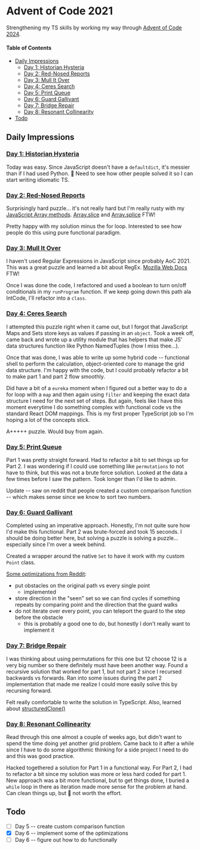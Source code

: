 # Advent of Code 2021

Strengthening my TS skills by working my way through [Advent of Code 2024](https://adventofcode.com/2024).

#### Table of Contents

<!-- TOC -->

- [Daily Impressions](#daily-impressions)
  - [Day 1: Historian Hysteria](#day-1-historian-hysteria)
  - [Day 2: Red-Nosed Reports](#day-2-red-nosed-reports)
  - [Day 3: Mull It Over](#day-3-mull-it-over)
  - [Day 4: Ceres Search](#day-4-ceres-search)
  - [Day 5: Print Queue](#day-5-print-queue)
  - [Day 6: Guard Gallivant](#day-6-guard-gallivant)
  - [Day 7: Bridge Repair](#day-7-bridge-repair)
  - [Day 8: Resonant Collinearity](#day-8-resonant-collinearity)
- [Todo](#todo)

<!-- /TOC -->

## Daily Impressions

### [Day 1: Historian Hysteria](https://adventofcode.com/2024/day/1)

Today was easy. Since JavaScript doesn't have a `defaultdict`, it's messier than if I had used Python. :shrug: Need to see how other people solved it so I can start writing idiomatic TS.

### [Day 2: Red-Nosed Reports](https://adventofcode.com/2024/day/2)

Surprisingly hard puzzle... it's not really hard but I'm really rusty with my [JavaScript Array methods](https://developer.mozilla.org/en-US/docs/Web/JavaScript/Reference/Global_Objects/Array). [Array.slice](https://developer.mozilla.org/en-US/docs/Web/JavaScript/Reference/Global_Objects/Array/slice) and [Array.splice](https://developer.mozilla.org/en-US/docs/Web/JavaScript/Reference/Global_Objects/Array/splice) FTW!

Pretty happy with my solution minus the for loop. Interested to see how people do this using pure functional paradigm.

### [Day 3: Mull It Over](https://adventofcode.com/2024/day/3)

I haven't used Regular Expressions in JavaScript since probably AoC 2021. This was a great puzzle and learned a bit about RegEx. [Mozilla Web Docs](https://developer.mozilla.org/en-US/docs/Web/JavaScript/Guide/Regular_expressions) FTW!

Once I was done the code, I refactored and used a boolean to turn on/off conditionals in my `runProgram` function. If we keep going down this path ala IntCode, I'll refactor into a `class`.

### [Day 4: Ceres Search](https://adventofcode.com/2024/day/4)

I attempted this puzzle right when it came out, but I forgot that JavaScript Maps and Sets store keys as values if passing in an `object`. Took a week off, came back and wrote up a utility module that has helpers that make JS' data structures function like Python NamedTuples (how I miss thee...).

Once that was done, I was able to write up some hybrid code -- functional shell to perform the calculation, object-oriented core to manage the grid data structure. I'm happy with the code, but I could probably refactor a bit to make part 1 and part 2 flow smoothly.

Did have a bit of a `eureka` moment when I figured out a better way to do a for loop with a `map` and then again using `filter` and keeping the exact data structure I need for the next set of steps. But again, feels like I have this moment everytime I do something complex with functional code vs the standard React DOM mappings. This is my first proper TypeScript job so I'm hoping a lot of the concepts stick.

A+++++ puzzle. Would buy from again.

### [Day 5: Print Queue](https://adventofcode.com/2024/day/5)

Part 1 was pretty straight forward. Had to refactor a bit to set things up for Part 2. I was wondering if I could use something like `permutations` to not have to think, but this was not a brute force solution. Looked at the data a few times before I saw the pattern. Took longer than I'd like to admin.

Update -- saw on reddit that people created a custom comparison function -- which makes sense since we know to sort two numbers.

### [Day 6: Guard Gallivant](https://adventofcode.com/2024/day/6)

Completed using an imperative approach. Honestly, I'm not quite sure how I'd make this functional. Part 2 was brute-forced and took 15 seconds. I should be doing better here, but solving a puzzle is solving a puzzle... especially since I'm over a week behind.

Created a wrapper around the native `Set` to have it work with my custom `Point` class.

[Some optimizations from Reddit](https://www.reddit.com/r/adventofcode/comments/1h7z9sj/2024_day_6_pt_2_what_optimisations_are_there/):
- put obstacles on the original path vs every single point
  - implemented
- store direction in the "seen" set so we can find cycles if something repeats by comparing point and the direction that the guard walks
- do not iterate over every point, you can teleport the guard to the step before the obstacle
  - this is probably a good one to do, but honestly I don't really want to implement it

### [Day 7: Bridge Repair](https://adventofcode.com/2024/day/7)

I was thinking about using permutations for this one but 12 choose 12 is a very big number so there definitely must have been another way. Found a recursive solution that worked for part 1, but not part 2 since I recursed backwards vs forwards. Ran into some issues during the part 2 implementation that made me realize I could more easily solve this by recursing forward.

Felt really comfortable to write the solution in TypeScript. Also, learned about [structuredClone()](https://developer.mozilla.org/en-US/docs/Web/API/Window/structuredClone)

### [Day 8: Resonant Collinearity](https://adventofcode.com/2024/day/8)

Read through this one almost a couple of weeks ago, but didn't want to spend the time doing yet another grid problem. Came back to it after a while since I have to do some algorithmic thinking for a side project I need to do and this was good practice.

Hacked togethered a solution for Part 1 in a functional way. For Part 2, I had to refactor a bit since my solution was more or less hard coded for part 1. New approach was a bit more functional, but to get things done, I buried a `while` loop in there as iteration made more sense for the problem at hand. Can clean things up, but :shrug: not worth the effort.

## Todo

- [ ] Day 5 -- create custom comparison function
- [x] Day 6 -- implement some of the optimizations
- [ ] Day 6 -- figure out how to do functionally

